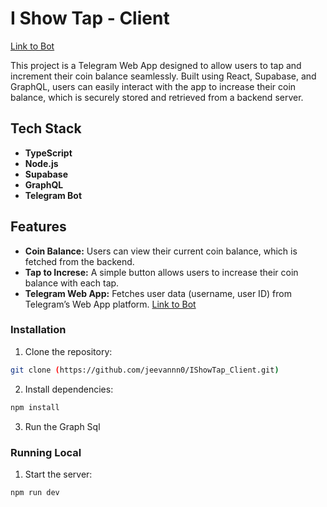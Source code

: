 # I Show Tap - Client
[Link to Bot](https://t.me/IShowTap_Bot)

This project is a Telegram Web App designed to allow users to tap and increment their coin balance seamlessly. Built using React, Supabase, and GraphQL, users can easily interact with the app to increase their coin balance, which is securely stored and retrieved from a backend server.

## Tech Stack

- **TypeScript**
- **Node.js**
- **Supabase**
- **GraphQL**
- **Telegram Bot**


## Features

- **Coin Balance:** Users can view their current coin balance, which is fetched from the backend.
- **Tap to Increse:** A simple button allows users to increase their coin balance with each tap.
- **Telegram Web App:** Fetches user data (username, user ID) from Telegram’s Web App platform. [Link to Bot](https://t.me/IShowTap_Bot)


### Installation

1. Clone the repository:

```bash
git clone (https://github.com/jeevannn0/IShowTap_Client.git)
```

2. Install dependencies:

```bash
npm install
```

3. Run the Graph Sql 


### Running Local

1. Start the server:

```bash
npm run dev
```




